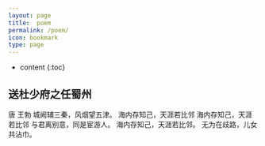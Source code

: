 ```yaml
---
layout: page
title:  poem
permalink: /poem/
icon: bookmark
type: page
---
```


* content
{:toc}

## 送杜少府之任蜀州
唐 王勃
城阙辅三秦，风烟望五津。
海内存知己，天涯若比邻
海内存知己，天涯若比邻
与君离别意，同是宦游人。
海内存知己，天涯若比邻。
无为在歧路，儿女共沾巾。
